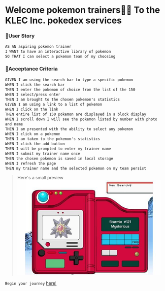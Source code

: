 # Welcome pokemon trainers🏋️‍♂️ To the KLEC Inc. pokedex services

### 💠User Story 
```
AS AN aspiring pokemon trainer
I WANT to have an interactive library of pokemon
SO THAT I can select a pokemon team of my choosing 
```

### 💠Acceptance Criteria

```
GIVEN I am using the search bar to type a specific pokemon
WHEN I click the search bar
THEN I enter the pokemon of choice from the list of the 150
WHEN I select/press enter
THEN I am brought to the chosen pokemon's statistics
GIVEN I am using a link to a list of pokemon
WHEN I click on the link
THEN entire list of 150 pokemon are displayed in a block display
WHEN I scroll down I will see the pokemon listed by number with photo and name
THEN I am presented with the ability to select any pokemon
WHEN I click on a pokemon
THEN I am taken to the pokemon's statistics
WHEN I click the add button
THEN I will be prompted to enter my trainer name
WHEN I submit my trainer name once
THEN the chosen pokemon is saved in local storage
WHEN I refresh the page
THEN my trainer name and the selected pokemon on my team persist

```


> Here's a small preview
![pokedex mock-up](https://raw.githubusercontent.com/VAalchemist/KLEC-search-inc/main/assets/images/pokedex%20stand%20in.jpg)

 `Begin your journey` [here!](https://vaalchemist.github.io/KLEC-search-inc/)